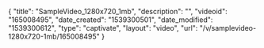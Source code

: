 {
    "title": "SampleVideo_1280x720_1mb",
    "description": "",
    "videoid": "165008495",
    "date_created": "1539300501",
    "date_modified": "1539300612",
    "type": "captivate",
    "layout": "video",
    "url": "\/v\/samplevideo-1280x720-1mb\/165008495"
}